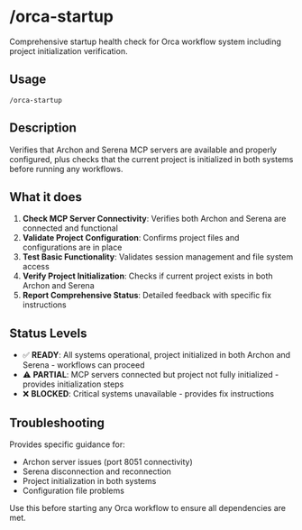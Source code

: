 # /orca-startup

Comprehensive startup health check for Orca workflow system including project initialization verification.

## Usage
```
/orca-startup
```

## Description
Verifies that Archon and Serena MCP servers are available and properly configured, plus checks that the current project is initialized in both systems before running any workflows.

## What it does
1. **Check MCP Server Connectivity**: Verifies both Archon and Serena are connected and functional
2. **Validate Project Configuration**: Confirms project files and configurations are in place
3. **Test Basic Functionality**: Validates session management and file system access
4. **Verify Project Initialization**: Checks if current project exists in both Archon and Serena
5. **Report Comprehensive Status**: Detailed feedback with specific fix instructions

## Status Levels
- ✅ **READY**: All systems operational, project initialized in both Archon and Serena - workflows can proceed
- ⚠️ **PARTIAL**: MCP servers connected but project not fully initialized - provides initialization steps
- ❌ **BLOCKED**: Critical systems unavailable - provides fix instructions

## Troubleshooting
Provides specific guidance for:
- Archon server issues (port 8051 connectivity)
- Serena disconnection and reconnection
- Project initialization in both systems
- Configuration file problems

Use this before starting any Orca workflow to ensure all dependencies are met.